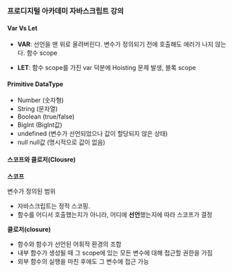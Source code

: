 ### 프로디지털 아카데미 자바스크립트 강의

#### Var Vs Let
- **VAR**: 선언을 맨 위로 올려버린다. 변수가 정의되기 전에 호출해도 에러가 나지 않는다. 함수 scope

- **LET**: 함수 scope를 가진 var 덕분에 Hoisting 문제 발생, 블록 scope

#### Primitive DataType
- Number (숫자형)
- String (문자열)
- Boolean (true/false)
- BigInt (BigInt값)
- undefined (변수가 선언되었으나 값이 할당되지 않은 상태)
- null null값 (명시적으로 값이 없음)

#### 스코프와 클로저(Clousre)

**스코프**

변수가 정의된 범위

- 자바스크립트는 정적 스코핑.
- 함수를 어디서 호출했는지가 아니라, 어디에 **선언**했는지에 따라 스코프가 결정

**클로저(closure)**

- 함수와 함수가 선언된 어휘적 환경의 조합
- 내부 함수가 생성될 때 그 scope에 있는 모든 변수에 대해 접근할 권한을 가짐
- 외부 함수의 실행을 마친 후에도 그 변수에 접근 가능